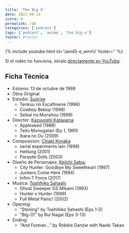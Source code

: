 ```yaml
---
title: 'The Big O'
date: 2021-08-14
score: 0
permalink: /40
categories: ['podcast']
tags: ['podcast', 'anime', 'the big o']
footer: #footer
---
```


{% include youtube.html id='/amd5-e_wmrU' footer='' %}

Si el video no funciona, miralo [directamente en YouTube](https://youtu.be//amd5-e_wmrU).

<!-- Tambien podes [descargar el mp3](CHANGEME). -->

## Ficha Técnica

- Estreno: 13 de octubre de 1999
- Obra Original
- Estudio: [Sunrise](https://anilist.co/studio/14)
    - Tenkuu no Escaflowne (1996)
    - Cowboy Bebop (1998)
    - Seikai no Monshou (1999)
- Director: [Kazuyoshi Katayama](https://anilist.co/staff/102282)
    - Appleseed (1988)
    - Teito Monogatari (Ep 1, 1991)
    - Ibara no Ou (2009)
- Composicion: [Chiaki Konaka](https://anilist.co/staff/101160)
    - serial experiments lain (1998)
    - Hellsing (2001)
    - Parasite Dolls (2003)
- Diseño de Personajes: [Keiichi Satou](https://anilist.co/staff/106626)
    - City Hunter: Goodbye My Sweetheart (1997)
    - Junkers Come Here (1994)
    - Infini-T Force (2017)
- Musica: [Toshihiko Sahashi](https://anilist.co/staff/100397)
    - Ghost Sweeper GS Mikami (1993)
    - Hunter x Hunter (1999)
    - Full Metal Panic! (2002)
- Opening:
    - "Stoning" by Toshihiko Sahashi (Eps 1-2)
    - "Big-O!" by Rui Nagai (Eps 3-13)
- Ending:
    - "And Forever..." by Robbie Danzie with Naoki Takao
